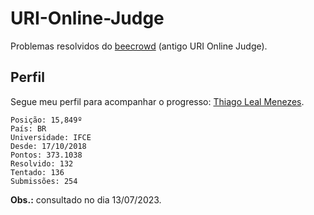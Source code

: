 # URI-Online-Judge

Problemas resolvidos do [beecrowd](https://www.beecrowd.com.br/) (antigo URI Online Judge).

## Perfil

Segue meu perfil para acompanhar o progresso: [Thiago Leal Menezes](https://www.beecrowd.com.br/judge/en/profile/295490).

    Posição: 15,849º
    País: BR
    Universidade: IFCE
    Desde: 17/10/2018
    Pontos: 373.1038
    Resolvido: 132
    Tentado: 136
    Submissões: 254

**Obs.:** consultado no dia 13/07/2023.
